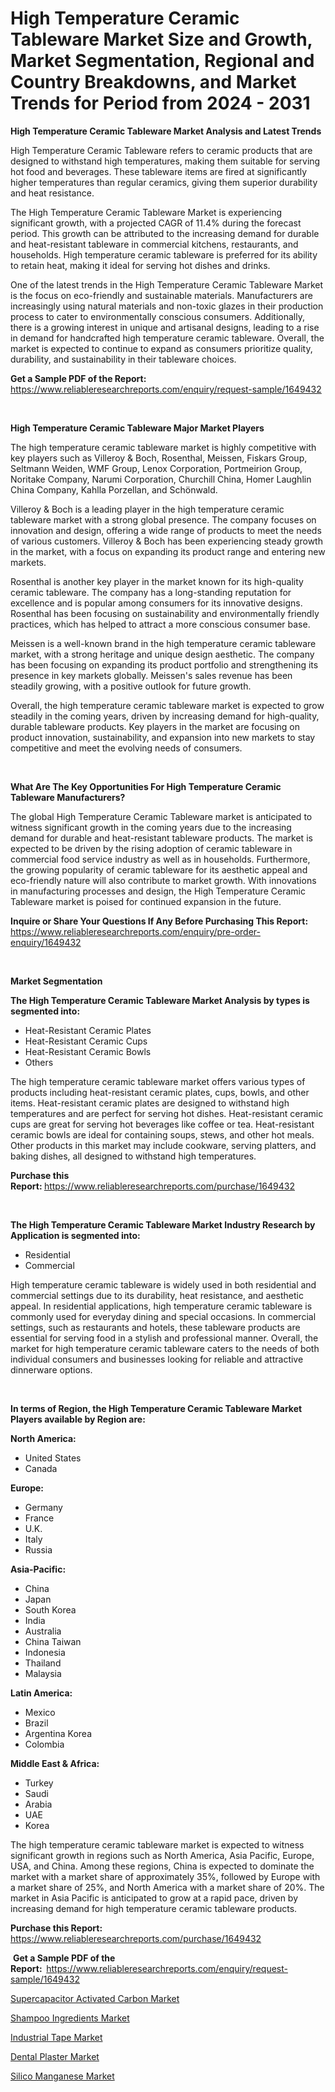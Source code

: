<p><h1>High Temperature Ceramic Tableware Market Size and Growth, Market Segmentation, Regional and Country Breakdowns, and Market Trends for Period from 2024 -  2031</h1></p><p><strong>High Temperature Ceramic Tableware Market Analysis and Latest Trends</strong></p>
<p><p>High Temperature Ceramic Tableware refers to ceramic products that are designed to withstand high temperatures, making them suitable for serving hot food and beverages. These tableware items are fired at significantly higher temperatures than regular ceramics, giving them superior durability and heat resistance.</p><p>The High Temperature Ceramic Tableware Market is experiencing significant growth, with a projected CAGR of 11.4% during the forecast period. This growth can be attributed to the increasing demand for durable and heat-resistant tableware in commercial kitchens, restaurants, and households. High temperature ceramic tableware is preferred for its ability to retain heat, making it ideal for serving hot dishes and drinks.</p><p>One of the latest trends in the High Temperature Ceramic Tableware Market is the focus on eco-friendly and sustainable materials. Manufacturers are increasingly using natural materials and non-toxic glazes in their production process to cater to environmentally conscious consumers. Additionally, there is a growing interest in unique and artisanal designs, leading to a rise in demand for handcrafted high temperature ceramic tableware. Overall, the market is expected to continue to expand as consumers prioritize quality, durability, and sustainability in their tableware choices.</p></p>
<p><strong>Get a Sample PDF of the Report:&nbsp;</strong> <a href="https://www.reliableresearchreports.com/enquiry/request-sample/1649432">https://www.reliableresearchreports.com/enquiry/request-sample/1649432</a></p>
<p>&nbsp;</p>
<p><strong>High Temperature Ceramic Tableware Major Market Players</strong></p>
<p><p>The high temperature ceramic tableware market is highly competitive with key players such as Villeroy & Boch, Rosenthal, Meissen, Fiskars Group, Seltmann Weiden, WMF Group, Lenox Corporation, Portmeirion Group, Noritake Company, Narumi Corporation, Churchill China, Homer Laughlin China Company, Kahlla Porzellan, and Schönwald. </p><p>Villeroy & Boch is a leading player in the high temperature ceramic tableware market with a strong global presence. The company focuses on innovation and design, offering a wide range of products to meet the needs of various customers. Villeroy & Boch has been experiencing steady growth in the market, with a focus on expanding its product range and entering new markets.</p><p>Rosenthal is another key player in the market known for its high-quality ceramic tableware. The company has a long-standing reputation for excellence and is popular among consumers for its innovative designs. Rosenthal has been focusing on sustainability and environmentally friendly practices, which has helped to attract a more conscious consumer base.</p><p>Meissen is a well-known brand in the high temperature ceramic tableware market, with a strong heritage and unique design aesthetic. The company has been focusing on expanding its product portfolio and strengthening its presence in key markets globally. Meissen's sales revenue has been steadily growing, with a positive outlook for future growth.</p><p>Overall, the high temperature ceramic tableware market is expected to grow steadily in the coming years, driven by increasing demand for high-quality, durable tableware products. Key players in the market are focusing on product innovation, sustainability, and expansion into new markets to stay competitive and meet the evolving needs of consumers.</p></p>
<p>&nbsp;</p>
<p><strong>What Are The Key Opportunities For High Temperature Ceramic Tableware Manufacturers?</strong></p>
<p><p>The global High Temperature Ceramic Tableware market is anticipated to witness significant growth in the coming years due to the increasing demand for durable and heat-resistant tableware products. The market is expected to be driven by the rising adoption of ceramic tableware in commercial food service industry as well as in households. Furthermore, the growing popularity of ceramic tableware for its aesthetic appeal and eco-friendly nature will also contribute to market growth. With innovations in manufacturing processes and design, the High Temperature Ceramic Tableware market is poised for continued expansion in the future.</p></p>
<p><strong>Inquire or Share Your Questions If Any Before Purchasing This Report:</strong> <a href="https://www.reliableresearchreports.com/enquiry/pre-order-enquiry/1649432">https://www.reliableresearchreports.com/enquiry/pre-order-enquiry/1649432</a></p>
<p>&nbsp;</p>
<p><strong>Market Segmentation</strong></p>
<p><strong>The High Temperature Ceramic Tableware Market Analysis by types is segmented into:</strong></p>
<p><ul><li>Heat-Resistant Ceramic Plates</li><li>Heat-Resistant Ceramic Cups</li><li>Heat-Resistant Ceramic Bowls</li><li>Others</li></ul></p>
<p><p>The high temperature ceramic tableware market offers various types of products including heat-resistant ceramic plates, cups, bowls, and other items. Heat-resistant ceramic plates are designed to withstand high temperatures and are perfect for serving hot dishes. Heat-resistant ceramic cups are great for serving hot beverages like coffee or tea. Heat-resistant ceramic bowls are ideal for containing soups, stews, and other hot meals. Other products in this market may include cookware, serving platters, and baking dishes, all designed to withstand high temperatures.</p></p>
<p><strong>Purchase this Report:&nbsp;</strong><a href="https://www.reliableresearchreports.com/purchase/1649432">https://www.reliableresearchreports.com/purchase/1649432</a></p>
<p>&nbsp;</p>
<p><strong>The High Temperature Ceramic Tableware Market Industry Research by Application is segmented into:</strong></p>
<p><ul><li>Residential</li><li>Commercial</li></ul></p>
<p><p>High temperature ceramic tableware is widely used in both residential and commercial settings due to its durability, heat resistance, and aesthetic appeal. In residential applications, high temperature ceramic tableware is commonly used for everyday dining and special occasions. In commercial settings, such as restaurants and hotels, these tableware products are essential for serving food in a stylish and professional manner. Overall, the market for high temperature ceramic tableware caters to the needs of both individual consumers and businesses looking for reliable and attractive dinnerware options.</p></p>
<p>&nbsp;</p>
<p><strong>In terms of Region, the High Temperature Ceramic Tableware Market Players available by Region are:</strong></p>
<p>
    <p> <strong> North America: </strong>
        <ul>
            <li>United States</li>
            <li>Canada</li>
        </ul>
        </p> 
    <p> <strong> Europe: </strong>
        <ul>
            <li>Germany</li>
            <li>France</li>
            <li>U.K.</li>
            <li>Italy</li>
            <li>Russia</li>
        </ul>
        </p> 
    <p> <strong> Asia-Pacific: </strong>
        <ul>
            <li>China</li>
            <li>Japan</li>
            <li>South Korea</li>
            <li>India</li>
            <li>Australia</li>
            <li>China Taiwan</li>
            <li>Indonesia</li>
            <li>Thailand</li>
            <li>Malaysia</li>
        </ul>
        </p> 
    <p> <strong> Latin America: </strong>
        <ul>
            <li>Mexico</li>
            <li>Brazil</li>
            <li>Argentina Korea</li>
            <li>Colombia</li>
        </ul>
        </p> 
    <p> <strong> Middle East & Africa: </strong>
        <ul>
            <li>Turkey</li>
            <li>Saudi</li>
            <li>Arabia</li>
            <li>UAE</li>
            <li>Korea</li>
        </ul>
    </p>
    </p>
<p><p>The high temperature ceramic tableware market is expected to witness significant growth in regions such as North America, Asia Pacific, Europe, USA, and China. Among these regions, China is expected to dominate the market with a market share of approximately 35%, followed by Europe with a market share of 25%, and North America with a market share of 20%. The market in Asia Pacific is anticipated to grow at a rapid pace, driven by increasing demand for high temperature ceramic tableware products.</p></p>
<p><strong>Purchase this Report: </strong><a href="https://www.reliableresearchreports.com/purchase/1649432">https://www.reliableresearchreports.com/purchase/1649432</a></p>
<p>&nbsp;<strong>Get a Sample PDF of the Report:&nbsp;&nbsp;</strong><a href="https://www.reliableresearchreports.com/enquiry/request-sample/1649432">https://www.reliableresearchreports.com/enquiry/request-sample/1649432</a></p>
<p><strong></strong></p>
<p><p><a href="https://medium.com/@adahhagenes4545/supercapacitor-activated-carbon-market-report-reveals-the-latest-trends-and-growth-opportunities-of-6edbdf7f150b">Supercapacitor Activated Carbon Market</a></p><p><a href="https://medium.com/@nayelibosco/shampoo-ingredients-market-size-cagr-trends-2024-2030-e50db064501d">Shampoo Ingredients Market</a></p><p><a href="https://medium.com/@murraykoepp786/industrial-tape-market-comprehensive-assessment-by-type-application-and-geography-ebc9f3812797">Industrial Tape Market</a></p><p><a href="https://medium.com/@adahhagenes4545/dental-plaster-market-insights-into-market-cagr-market-trends-and-growth-strategies-04f21d10cdc9">Dental Plaster Market</a></p><p><a href="https://medium.com/@murraykoepp786/silico-manganese-market-the-key-to-successful-business-strategy-forecast-till-2031-89fb4caf0216">Silico Manganese Market</a></p></p>